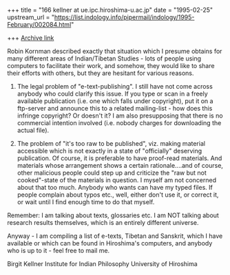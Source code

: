 +++
title = "166 kellner at ue.ipc.hiroshima-u.ac.jp"
date = "1995-02-25"
upstream_url = "https://list.indology.info/pipermail/indology/1995-February/002084.html"

+++
[Archive link](https://list.indology.info/pipermail/indology/1995-February/002084.html)


Robin Kornman described exactly that situation which I presume
obtains for many different areas of Indian/Tibetan Studies -
lots of people using computers to facilitate their work, and
somehow, they would like to share their efforts with others,
but they are hesitant for various reasons.

1. The legal problem of "e-text-publishing". I still have not come
across anybody who could clarify this issue. If you type or scan
in a freely available publication (i.e. one which falls under copyright),
put it on a ftp-server and announce this to a related mailing-list -
how does this infringe copyright? Or doesn't it? I am also presupposing
that there is no commercial intention involved (i.e. nobody charges for
downloading the actual file).

2. The problem of "it's too raw to be published", viz. making material
accessible which is not exactly in a state of "officially" deserving
publication. Of course, it is preferable to have proof-read materials.
And materials whose arrangement shows a certain rationale....and of
course, other malicious people could step up and criticize the "raw but
not cooked"-state of the materials in question. I myself am not concerned
about that too much. Anybody who wants can have my typed files. If people
complain about typos etc., well, either don't use it, or correct it,
or wait until I find enough time to do that myself.

Remember: I am talking about texts, glossaries etc. I am NOT talking
about research results themselves, which is an entirely different
universe.

Anyway - I am compiling a list of e-texts, Tibetan and Sanskrit,
which I have available or which can be found in Hiroshima's
computers, and anybody who is up to it - feel free to mail me.

Birgit Kellner
Institute for Indian Philosophy
University of Hiroshima






